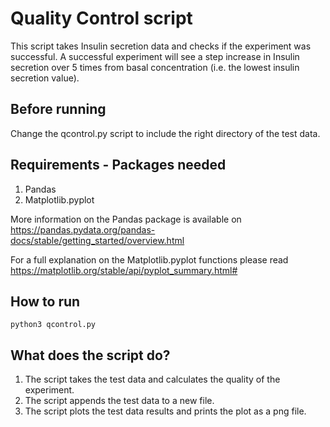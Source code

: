 # Quality Control script

This script takes Insulin secretion data and checks if the experiment was successful. A successful experiment will see a step increase in Insulin secretion over 5 times from basal concentration (i.e. the lowest insulin secretion value).

## Before running

Change the qcontrol.py script to include the right directory of the test data.

## Requirements - Packages needed

1. Pandas
2. Matplotlib.pyplot

More information on the Pandas package is available on https://pandas.pydata.org/pandas-docs/stable/getting_started/overview.html

For a full explanation on the Matplotlib.pyplot functions please read https://matplotlib.org/stable/api/pyplot_summary.html#

## How to run
        
    python3 qcontrol.py
    
## What does the script do?

1. The script takes the test data and calculates the quality of the experiment.
2. The script appends the test data to a new file.
3. The script plots the test data results and prints the plot as a png file.
